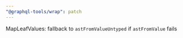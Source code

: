 ```yaml
---
"@graphql-tools/wrap": patch
---
```


MapLeafValues: fallback to `astFromValueUntyped` if `astFromValue` fails
